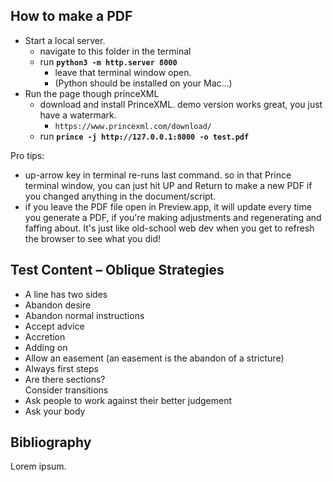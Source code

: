 ## How to make a PDF

- Start a local server. 
	- navigate to this folder in the terminal
	- run **`python3 -m http.server 8000`**
		- leave that terminal window open. 
		- (Python should be installed on your Mac…)
- Run the page though princeXML
	- download and install PrinceXML. demo version works great, you just have a watermark.
		- `https://www.princexml.com/download/`
	- run **`prince -j http://127.0.0.1:8000 -o test.pdf`**

Pro tips:
- up-arrow key in terminal re-runs last command. so in that Prince terminal window, you can just hit UP and Return to make a new PDF if you changed anything in the document/script.
- if you leave the PDF file open in Preview.app, it will update every time you generate a PDF, if you're making adjustments and regenerating and faffing about. It's just like old-school web dev when you get to refresh the browser to see what you did!


## Test Content – Oblique Strategies

- A line has two sides
- Abandon desire
- Abandon normal instructions
- Accept advice
- Accretion
- Adding on
- Allow an easement (an easement is the abandon of a stricture)
- Always first steps
- Are there sections? <br>Consider transitions
- Ask people to work against their better judgement
- Ask your body

## Bibliography

Lorem ipsum.
